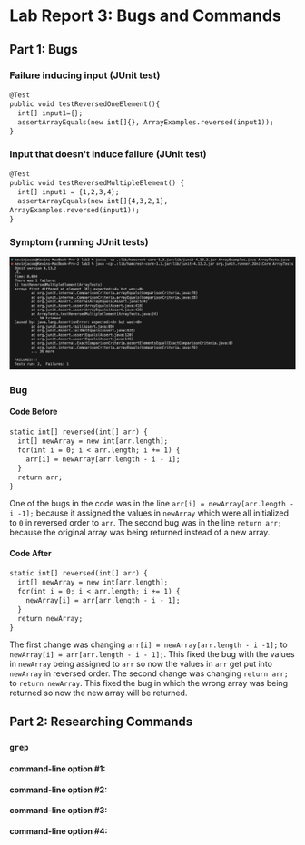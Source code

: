 # Lab Report 3: Bugs and Commands
## Part 1: Bugs
### Failure inducing input (JUnit test)
```
@Test 
public void testReversedOneElement(){
  int[] input1={};
  assertArrayEquals(new int[]{}, ArrayExamples.reversed(input1));
}
```
###  Input that doesn't induce failure (JUnit test)
```
@Test
public void testReversedMultipleElement() {
  int[] input1 = {1,2,3,4};
  assertArrayEquals(new int[]{4,3,2,1}, ArrayExamples.reversed(input1));
}
```
### Symptom (running JUnit tests)
![image](/tests.png)
### Bug
#### Code Before
```
static int[] reversed(int[] arr) {
  int[] newArray = new int[arr.length];
  for(int i = 0; i < arr.length; i += 1) {
    arr[i] = newArray[arr.length - i - 1];
  }
  return arr;
}
```
One of the bugs in the code was in the line `arr[i] = newArray[arr.length - i -1];` because it assigned the values in `newArray` which were all initialized to `0` in reversed order to `arr`. The second bug was in the line `return arr;` because the original array was being returned instead of a new array.
#### Code After
```
static int[] reversed(int[] arr) {
  int[] newArray = new int[arr.length];
  for(int i = 0; i < arr.length; i += 1) {
    newArray[i] = arr[arr.length - i - 1];
  }
  return newArray;
}
```
The first change was changing `arr[i] = newArray[arr.length - i -1];` to `newArray[i] = arr[arr.length - i - 1];`. This fixed the bug with the values in `newArray` being assigned to `arr` so now the values in `arr` get put into `newArray` in reversed order. The second change was changing `return arr;` to `return newArray`. This fixed the bug in which the wrong array was being returned so now the new array will be returned.

## Part 2: Researching Commands
### `grep` 
#### command-line option #1:
#### command-line option #2:
#### command-line option #3:
#### command-line option #4:

